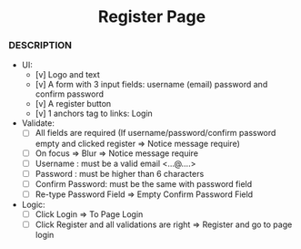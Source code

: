 <h1 align="center">Register Page</h1>

### DESCRIPTION

- UI:
  - [v] Logo and text
  - [v] A form with 3 input fields: username (email) password and confirm password
  - [v] A register button
  - [v] 1 anchors tag to links: Login
- Validate:
  - [ ] All fields are required (If username/password/confirm password empty and clicked register => Notice message require)
  - [ ] On focus => Blur => Notice message require
  - [ ] Username : must be a valid email <...@....>
  - [ ] Password : must be higher than 6 characters
  - [ ] Confirm Password: must be the same with password field
  - [ ] Re-type Password Field => Empty Confirm Password Field
- Logic:
  - [ ] Click Login => To Page Login
  - [ ] Click Register and all validations are right => Register and go to page login
